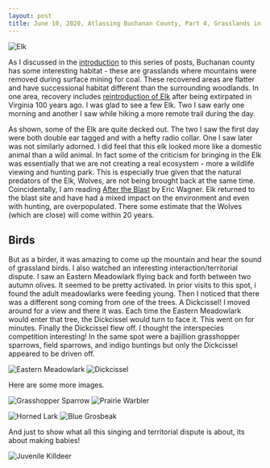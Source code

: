 ```yaml
---
layout: post
title: June 10, 2020, Atlassing Buchanan County, Part 4, Grasslands in the Mountains
---
```


![Elk](https://static.inaturalist.org/photos/77812491/medium.jpeg?1591714820)

As I discussed in the [introduction](2020-06-06-Atlassing-Buchanan-County.md) to this series of posts, Buchanan county has some interesting habitat - these are grasslands where mountains were removed during surface mining for coal. These recovered areas are flatter and have successional habitat different than the surrounding woodlands. In one area, recovery includes [reintroduction of Elk](https://www.yesmagazine.org/issue/dirt/2019/04/13/land-recovery-elk-wildlife-habitat-appalachia/) after being extirpated in Virginia 100 years ago. I was glad to see a few Elk. Two I saw early one morning and another I saw while hiking a more remote trail during the day.

As shown, some of the Elk are quite decked out. The two I saw the first day were both double ear tagged and with a hefty radio collar. One I saw later was not similarly adorned. I did feel that this elk looked more like a domestic animal than a wild animal. In fact some of the criticism for bringing in the Elk was essentially that we are not creating a real ecosystem - more a wildlife viewing and hunting park. This is especially true given that the natural predators of the Elk, Wolves, are not being brought back at the same time. Coincidentally, I am reading [After the Blast](https://uwapress.uw.edu/book/9780295746937/after-the-blast/) by Eric Wagner. Elk returned to the blast site and have had a mixed impact on the environment and even with hunting, are overpopulated. There some estimate that the Wolves (which are close) will come within 20 years.

## Birds

But as a birder, it was amazing to come up the mountain and hear the sound of grassland birds. I also watched an interesting interaction/territorial dispute. I saw an Eastern Meadowlark flying back and forth between two autumn olives. It seemed to be pretty activated. In prior visits to this spot, i found the adult meadowlarks were feeding young. Then I noticed that there was a different song coming from one of the trees. A Dickcissel! I moved around for a view and there it was. Each time the Eastern Meadowlark would enter that tree, the Dickcissel would turn to face it. This went on for minutes. Finally the Dickcissel flew off. I thought the interspecies competition interesting! In the same spot were a bajillion grasshopper sparrows, field sparrows,  and indigo buntings but only the Dickcissel appeared to be driven off.

![Eastern Meadowlark](https://static.inaturalist.org/photos/78134445/medium.jpeg?1591882900) ![Dickcissel](https://static.inaturalist.org/photos/78134452/medium.jpeg?1591882905)

Here are some more images.

![Grasshopper Sparrow](https://static.inaturalist.org/photos/78134421/medium.jpeg?1591882887) ![Prairie Warbler](https://static.inaturalist.org/photos/78134413/medium.jpeg?1591882883)

![Horned Lark](https://static.inaturalist.org/photos/78134430/medium.jpeg?1591882893) ![Blue Grosbeak](https://static.inaturalist.org/photos/78134439/medium.jpeg?1591882896)

And just to show what all this singing and territorial dispute is about, its about making babies!

![Juvenile Killdeer](https://static.inaturalist.org/photos/78134426/medium.jpeg?1591882890)

